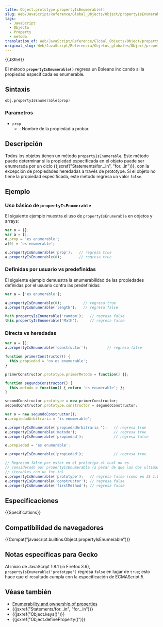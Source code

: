 ```yaml
---
title: Object.prototype.propertyIsEnumerable()
slug: Web/JavaScript/Reference/Global_Objects/Object/propertyIsEnumerable
tags:
  - JavaScript
  - Objecto
  - Property
  - metodo
translation_of: Web/JavaScript/Reference/Global_Objects/Object/propertyIsEnumerable
original_slug: Web/JavaScript/Referencia/Objetos_globales/Object/propertyIsEnumerable
---
```


{{JSRef}}

El método **`propertyIsEnumerable()`** regresa un Boleano indicando si la propiedad especificada es enumerable.

## Sintaxis

```
obj.propertyIsEnumerable(prop)
```

### Parametros

- `prop`
  - : Nombre de la propiedad a probar.

## Descripción

Todos los objetos tienen un método `propertyIsEnumerable`. Este método puede determinar si la propiedad especificada en el objeto puede ser enumerada por un ciclo {{jsxref("Statements/for...in", "for...in")}}, con la excepción de propiedades heredadas a través de prototype. Si el objeto no tiene la propiedad especificada, este método regresa un valor `false`.

## Ejemplo

### Uso básico de `propertyIsEnumerable`

El siguiente ejemplo muestra el uso de `propertyIsEnumerable` en objetos y arrays:

```js
var o = {};
var a = [];
o.prop = 'es enumerable';
a[0] = 'es enumerable';

o.propertyIsEnumerable('prop');   // regresa true
a.propertyIsEnumerable(0);        // regresa true
```

### Definidas por usuario vs predefinidas

El siguiente ejemplo demuestra la enumerabilidad de las propiedades definidas por el usuario contra las predefinidas:

```js
var a = ['es enumerable'];

a.propertyIsEnumerable(0);          // regresa true
a.propertyIsEnumerable('length');   // regresa false

Math.propertyIsEnumerable('random');   // regresa false
this.propertyIsEnumerable('Math');     // regresa false
```

### Directa vs heredadas

```js
var a = [];
a.propertyIsEnumerable('constructor');         // regresa false

function primerConstructor() {
  this.propiedad = 'no es enumerable';
}

primerConstructor.prototype.primerMetodo = function() {};

function segundoConstructor() {
  this.metodo = function() { return 'es enumerable'; };
}

secondConstructor.prototype = new primerConstructor;
secondConstructor.prototype.constructor = segundoConstructor;

var o = new segundoConstructor();
o.propiedadArbitraria = 'is enumerable';

o.propertyIsEnumerable('propiedadArbitraria ');   // regresa true
o.propertyIsEnumerable('metodo');                 // regresa true
o.propertyIsEnumerable('propiedad');              // regresa false

o.propiedad = 'es enumerable';

o.propertyIsEnumerable('propiedad');              // regresa true

// Regresan false por estar en el prototipo el cual no es
// considerado por propertyIsEnumerable (a pesar de que las dos ultimas son
// iterables con un for-in)
o.propertyIsEnumerable('prototype');   // regresa false (como en JS 1.8.1/FF3.6)
o.propertyIsEnumerable('constructor'); // regresa false
o.propertyIsEnumerable('firstMethod'); // regresa false
```

## Especificaciones

{{Specifications}}

## Compatibilidad de navegadores

{{Compat("javascript.builtins.Object.propertyIsEnumerable")}}

## Notas específicas para Gecko

Al inicio de JavaScript 1.8.1 (in Firefox 3.6), `propertyIsEnumerable('prototype')` regresa `false` en lugar de `true`; esto hace que el resultado cumpla con la especificación de ECMAScript 5.

## Véase también

- [Enumerability and ownership of properties](/es/docs/Enumerability_and_ownership_of_properties)
- {{jsxref("Statements/for...in", "for...in")}}
- {{jsxref("Object.keys()")}}
- {{jsxref("Object.defineProperty()")}}
